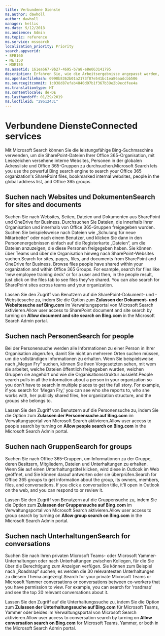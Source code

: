 ```yaml
---
title: Verbundene Dienste
ms.author: dawholl
author: dawholl
manager: kellis
ms.date: 9/12/2018
ms.audience: Admin
ms.topic: reference
ms.service: mssearch
localization_priority: Priority
search.appverid:
- BFB160
- MET150
- MOE150
ms.assetid: 161ea667-9b27-4695-b7a8-e8e063141795
description: Erfahren Sie, wie die Arbeitsergebnisse angepasst werden, die bei Verwendung von Microsoft Search angezeigt werden.
ms.openlocfilehash: 0990b8362b01a2173f87e541bc1ea86aadcbb506
ms.sourcegitcommit: 1c038d87efab4840d97b1f367b39e2b9ecdfee4a
ms.translationtype: HT
ms.contentlocale: de-DE
ms.lasthandoff: 01/29/2019
ms.locfileid: "29612431"
---
```

# <a name="connected-services"></a><span data-ttu-id="e629a-103">Verbundene Dienste</span><span class="sxs-lookup"><span data-stu-id="e629a-103">Connected services</span></span>

<span data-ttu-id="e629a-104">Mit Microsoft Search können Sie die leistungsfähige Bing-Suchmaschine verwenden, um die SharePoint-Dateien Ihrer Office 365-Organisation, mit Lesezeichen versehene interne Websites, Personen in der globalen Adressliste und Office 365-Gruppen zu durchsuchen.</span><span class="sxs-lookup"><span data-stu-id="e629a-104">Microsoft Search lets you use the powerful Bing search engine to search your Office 365 organization's SharePoint files, bookmarked internal websites, people in the global address list, and Office 365 groups.</span></span>
  
## <a name="search-for-sites-and-documents"></a><span data-ttu-id="e629a-105">Suchen nach Websites und Dokumenten</span><span class="sxs-lookup"><span data-stu-id="e629a-105">Search for sites and documents</span></span>

<span data-ttu-id="e629a-p101">Suchen Sie nach Websites, Seiten, Dateien und Dokumenten aus SharePoint und OneDrive for Business. Durchsuchen Sie Dateien, die innerhalb Ihrer Organisation und innerhalb von Office 365-Gruppen freigegeben wurden. Suchen Sie beispielsweise nach Dateien wie „Schulung für neue Mitarbeiter“ oder nach einem Benutzer, und klicken Sie dann in den Personenergebnissen einfach auf die Registerkarte „Dateien“, um die Dateien anzuzeigen, die diese Personen freigegeben haben. Sie können über Teams und über die Organisation hinweg nach SharePoint-Websites suchen.</span><span class="sxs-lookup"><span data-stu-id="e629a-p101">Search for sites, pages, files, and documents from SharePoint and OneDrive for Business. Browse files people have shared within your organization and within Office 365 Groups. For example, search for files like 'new employee training deck' or for a user and then, in the people result, just click on the files tab to see files they've shared. You can also search for SharePoint sites across teams and your organization.</span></span>
  
<span data-ttu-id="e629a-110">Lassen Sie den Zugriff von Benutzern auf die SharePoint-Dokument- und -Websitesuche zu, indem Sie die Option zum **Zulassen der Dokument- und Websitesuche auf Bing.com** im Verwaltungsportal von Microsoft Search aktivieren.</span><span class="sxs-lookup"><span data-stu-id="e629a-110">Allow user access to SharePoint document and site search by turning on **Allow document and site search on Bing.com** in the Microsoft Search Admin portal.</span></span> 
  
## <a name="search-for-people"></a><span data-ttu-id="e629a-111">Suchen nach Personen</span><span class="sxs-lookup"><span data-stu-id="e629a-111">Search for people</span></span>

<span data-ttu-id="e629a-p102">Bei der Personensuche werden alle Informationen zu einer Person in Ihrer Organisation abgerufen, damit Sie nicht an mehreren Orten suchen müssen, um die vollständigen Informationen zu erhalten. Wenn Sie beispielsweise nach „Megan Fry“ suchen, können Sie ihren Vorgesetzten sehen, mit wem sie arbeitet, welche Dateien öffentlich freigegeben wurden, welchen Gruppen sie angehört und wie die Organisationsstruktur aussieht.</span><span class="sxs-lookup"><span data-stu-id="e629a-p102">People search pulls in all the information about a person in your organization so you don't have to search in multiple places to get the full story. For example, if you search for 'Megan Fry,' you can see who she reports to, who she works with, her publicly shared files, her organization structure, and the groups she belongs to.</span></span>
  
<span data-ttu-id="e629a-114">Lassen Sie den Zugriff von Benutzern auf die Personensuche zu, indem Sie die Option zum **Zulassen der Personensuche auf Bing.com** im Verwaltungsportal von Microsoft Search aktivieren.</span><span class="sxs-lookup"><span data-stu-id="e629a-114">Allow user access to people search by turning on **Allow people search on Bing.com** in the Microsoft Search Admin portal.</span></span> 
  
## <a name="search-for-groups"></a><span data-ttu-id="e629a-115">Suchen nach Gruppen</span><span class="sxs-lookup"><span data-stu-id="e629a-115">Search for groups</span></span>

<span data-ttu-id="e629a-p103">Suchen Sie nach Office 365-Gruppen, um Informationen zu der Gruppe, deren Besitzern, Mitgliedern, Dateien und Unterhaltungen zu erhalten. Wenn Sie auf einen Unterhaltungstitel klicken, wird diese in Outlook im Web geöffnet, und Sie können darauf antworten oder sie überprüfen.</span><span class="sxs-lookup"><span data-stu-id="e629a-p103">Search for Office 365 groups to get information about the group, its owners, members, files, and conversations. If you click a conversation title, it'll open in Outlook on the web, and you can respond to or review it.</span></span>
  
<span data-ttu-id="e629a-118">Lassen Sie den Zugriff von Benutzern auf die Gruppensuche zu, indem Sie die Option zum **Zulassen der Gruppensuche auf Bing.com** im Verwaltungsportal von Microsoft Search aktivieren.</span><span class="sxs-lookup"><span data-stu-id="e629a-118">Allow user access to group search by turning on **Allow group search on Bing.com** in the Microsoft Search Admin portal.</span></span> 
  
## <a name="search-for-conversations"></a><span data-ttu-id="e629a-119">Suchen nach Unterhaltungen</span><span class="sxs-lookup"><span data-stu-id="e629a-119">Search for conversations</span></span>

<span data-ttu-id="e629a-p104">Suchen Sie nach Ihren privaten Microsoft Teams- oder Microsoft Yammer-Unterhaltungen oder nach Unterhaltungen zwischen Kollegen, für die Sie über die Berechtigung zum Anzeigen verfügen. Sie können zum Beispiel nach „Roadmap“ suchen; es werden die 30 relevantesten Unterhaltungen zu diesem Thema angezeigt.</span><span class="sxs-lookup"><span data-stu-id="e629a-p104">Search for your private Microsoft Teams or Microsoft Yammer conversations or conversations between co-workers that you have permission to view. For example, you can search for 'roadmap' and see the top 30 relevant conversations about it.</span></span>
  
<span data-ttu-id="e629a-122">Lassen Sie den Zugriff auf die Unterhaltungssuche zu, indem Sie die Option zum **Zulassen der Unterhaltungssuche auf Bing.com** für Microsoft Teams, Yammer oder beides im Verwaltungsportal von Microsoft Search aktivieren.</span><span class="sxs-lookup"><span data-stu-id="e629a-122">Allow user access to conversation search by turning on **Allow conversation search on Bing.com** for Microsoft Teams, Yammer, or both in the Microsoft Search Admin portal.</span></span> 

  

